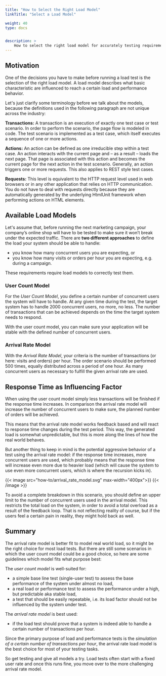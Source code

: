 ```yaml
---
title: "How to Select the Right Load Model"
linkTitle: "Select a Load Model"

weight: 40
type: docs


description: >
    How to select the right load model for accurately testing requirements.
---
```


## Motivation
One of the decisions you have to make before running a load test is the selection of the right load model. A load model describes what basic characteristic are influenced to reach a certain load and performance behavior.

Let's just clarify some terminology before we talk about the models, because the definitions used in the following paragraph are not unique across the industry:

**Transactions:** A transaction is an execution of exactly one test case or test scenario. In order to perform the scenario, the page flow is modeled in code. The test scenario is implemented as a test case, which itself executes a sequence of one or more actions.

**Actions:** An action can be defined as one irreducible step within a test case. An action interacts with the current page and – as a result – loads the next page. That page is associated with this action and becomes the current page for the next action in the test scenario. Generally, an action triggers one or more requests. This also applies to REST style test cases.

**Requests:** This level is equivalent to the HTTP request level used in web browsers or in any other application that relies on HTTP communication. You do not have to deal with requests directly because they are automatically generated by the underlying HtmlUnit framework when performing actions on HTML elements.

## Available Load Models
Let's assume that, before running the next marketing campaign, your company’s online shop will have to be tested to make sure it won’t break under the expected traffic. There are **two different approaches** to define the load your system should be able to handle: 

* you know how many concurrent users you are expecting, or
* you know how many visits or orders per hour you are expecting, e.g. during a campaign. 

These requirements require load models to correctly test them.

### User Count Model
For the *User Count Model*, you define a certain number of concurrent users the system will have to handle. At any given time during the test, the target system has to handle 2000 concurrent users, no more, no less. The number of transactions that can be achieved depends on the time the target system needs to respond.

With the user count model, you can make sure your application will be stable with the defined number of concurrent users. 

### Arrival Rate Model
With the *Arrival Rate Model*, your criteria is the number of transactions (or here: visits and orders) per hour. The order scenario should be performed 500 times, equally distributed across a period of one hour. As many concurrent users as necessary to fulfill the given arrival rate are used.

## Response Time as Influencing Factor

When using the user count model simply less transactions will be finished if the response time increases. In comparison the arrival rate model will increase the number of concurrent users to make sure, the planned number of orders will be achieved.

This means that the arrival rate model works feedback based and will react to response time changes during the test period. This way, the generated load is somewhat unpredictable, but this is more along the lines of how the real world behaves. 

But another thing to keep in mind is the potential aggressive behavior of a test using the arrival rate model: if the response time increases, more concurrent users are used, which probably means that the response time will increase even more due to heavier load (which will cause the system to use even more concurrent users, which is where the recursion kicks in). 

{{< image src="how-to/arrival_rate_model.svg" max-width="400px">}}
{{< /image >}}

To avoid a complete breakdown in this scenario, you should define an upper limit to the number of concurrent users used in the arrival model. This restricts the total load on the system, in order to avoid a total overload as a result of the feedback loop. That is not reflecting reality of course, but if the users feel a certain pain in reality, they might hold back as well.

## Summary
The arrival rate model is better fit to model real world load, so it might be the right choice for most load tests. But there are still some scenarios in which the user count model could be a good choice, so here are some guidelines which model fits what purpose best:

The *user count model* is well-suited for:

* a simple base line test (single-user test) to assess the base performance of the system under almost no load,
* a real load or performance test to assess the performance under a high, but predictable aka stable load,
* a test that should be easily repeatable, i.e. its load factor should not be influenced by the system under test.

The *arrival rate model* is best used: 
* if the load test should prove that a system is indeed able to handle a certain number of transactions per hour.

Since the primary purpose of load and performance tests is the *simulation of a certain number of transactions per hour*, the arrival rate load model is the best choice for most of your testing tasks.

So get testing and give all models a try. Load tests often start with a fixed user rate and once this runs fine, you move over to the more challenging arrival rate model.

